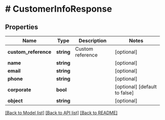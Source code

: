 # # CustomerInfoResponse

## Properties

Name | Type | Description | Notes
------------ | ------------- | ------------- | -------------
**custom_reference** | **string** | Custom reference | [optional]
**name** | **string** |  | [optional]
**email** | **string** |  | [optional]
**phone** | **string** |  | [optional]
**corporate** | **bool** |  | [optional] [default to false]
**object** | **string** |  | [optional]

[[Back to Model list]](../../README.md#models) [[Back to API list]](../../README.md#endpoints) [[Back to README]](../../README.md)
